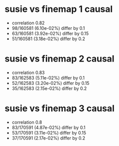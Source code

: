 # susie vs finemap  1 causal

- correlation 0.82
- 98/160581 (6.10e-02%) differ by 0.1
- 63/160581 (3.92e-02%) differ by 0.15
- 51/160581 (3.18e-02%) differ by 0.2


# susie vs finemap  2 causal

- correlation 0.83
- 83/162583 (5.11e-02%) differ by 0.1
- 52/162583 (3.20e-02%) differ by 0.15
- 35/162583 (2.15e-02%) differ by 0.2


# susie vs finemap  3 causal

- correlation 0.8
- 83/170591 (4.87e-02%) differ by 0.1
- 53/170591 (3.11e-02%) differ by 0.15
- 37/170591 (2.17e-02%) differ by 0.2


